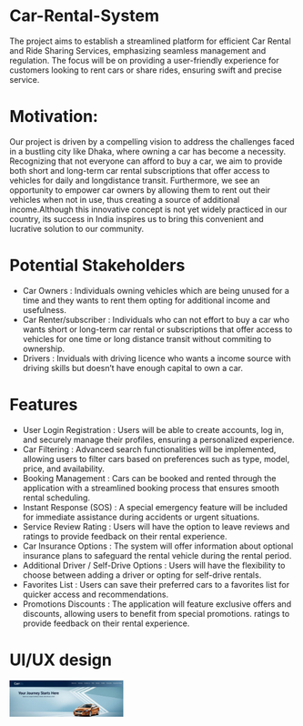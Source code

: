 # Car-Rental-System
The project aims to establish a streamlined platform for efficient Car Rental and Ride
Sharing Services, emphasizing seamless management and regulation. The focus will
be on providing a user-friendly experience for customers looking to rent cars or share
rides, ensuring swift and precise service.

# Motivation:

Our project is driven by a compelling vision to address the challenges faced in a
bustling city like Dhaka, where owning a car has become a necessity. Recognizing that
not everyone can afford to buy a car, we aim to provide both short and long-term
car rental subscriptions that offer access to vehicles for daily and longdistance transit.
Furthermore, we see an opportunity to empower car owners by allowing them to rent
out their vehicles when not in use, thus creating a source of additional income.Although
this innovative concept is not yet widely practiced in our country, its success in India
inspires us to bring this convenient and lucrative solution to our community.

# Potential Stakeholders
- Car Owners : Individuals owning vehicles which are being unused for a time
and they wants to rent them opting for additional income and usefulness.
- Car Renter/subscriber : Individuals who can not effort to buy a car who
wants short or long-term car rental or subscriptions that offer access to vehicles
for one time or long distance transit without commiting to ownership.
- Drivers : Inviduals with driving licence who wants a income source with
driving skills but doesn’t have enough capital to own a car.

# Features
- User Login Registration : Users will be able to create accounts, log in, and
securely manage their profiles, ensuring a personalized experience.
- Car Filtering : Advanced search functionalities will be implemented, allowing
users to filter cars based on preferences such as type, model, price, and availability.
- Booking Management : Cars can be booked and rented through the application
with a streamlined booking process that ensures smooth rental scheduling.
- Instant Response (SOS) : A special emergency feature will be included for
immediate assistance during accidents or urgent situations.
- Service Review Rating : Users will have the option to leave reviews and ratings to provide feedback on their rental experience.
- Car Insurance Options : The system will offer information about optional
insurance plans to safeguard the rental vehicle during the rental period.
- Additional Driver / Self-Drive Options : Users will have the flexibility to
choose between adding a driver or opting for self-drive rentals.
- Favorites List : Users can save their preferred cars to a favorites list for
quicker access and recommendations.
- Promotions Discounts : The application will feature exclusive offers and
discounts, allowing users to benefit from special promotions.
ratings to provide feedback on their rental experience.

# UI/UX design
<img src="ip project ui/homepage.jpg" width="200">


